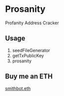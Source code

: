 # Prosanity

Profanity Address Cracker

## Usage

1. seedFileGenerator
2. getTxPublicKey
3. prosanity

## Buy me an ETH

[smithbot.eth](https://etherscan.io/address/smithbot.eth)